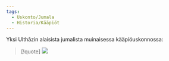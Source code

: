 ```yaml
---
tags:
  - Uskonto/Jumala
  - Historia/Kääpiöt
---
```

Yksi Ulthâzin alaisista jumalista muinaisessa kääpiöuskonnossa:

>[!quote]
>![](Bôl-Thazâdin%20portin%20kirjoitus.md#^9f2557)

